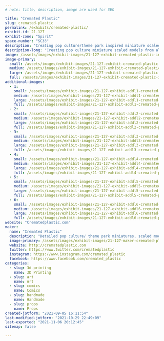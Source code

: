 ```yaml
---
# note: title, description, image are used for SEO

title: "Cremated Plastic"
slug: cremated-plastic
permalink: /exhibits/cremated-plastic/
exhibit-id: 21-127
exhibit-zone: "Spirit"
space-number: "SC33"
description: "Creating pop culture/theme park inspired miniature scaled models. "
description-long: "Creating pop culture miniature scaled models from all things pop culture! Based on sets from movies,TV, and theme park attractions. Each peice is handcrafted to capture the exact details shown from the source material. "
image: /assets/images/exhibit-images/21-127-exhibit-cremated-plastic-inbound2961696073626976833-large.png
image-primary: 
  small: /assets/images/exhibit-images/21-127-exhibit-cremated-plastic-inbound2961696073626976833-small.png
  medium: /assets/images/exhibit-images/21-127-exhibit-cremated-plastic-inbound2961696073626976833-medium.png
  large: /assets/images/exhibit-images/21-127-exhibit-cremated-plastic-inbound2961696073626976833-large.png
  full: /assets/images/exhibit-images/21-127-exhibit-cremated-plastic-inbound2961696073626976833-full.png
additional-images: 
  - 1:
    small: /assets/images/exhibit-images/21-127-exhibit-addl1-cremated-plastic-inbound3665691394219927534-small.jpg
    medium: /assets/images/exhibit-images/21-127-exhibit-addl1-cremated-plastic-inbound3665691394219927534-medium.jpg
    large: /assets/images/exhibit-images/21-127-exhibit-addl1-cremated-plastic-inbound3665691394219927534-large.jpg
    full: /assets/images/exhibit-images/21-127-exhibit-addl1-cremated-plastic-inbound3665691394219927534-full.jpg
  - 2:
    small: /assets/images/exhibit-images/21-127-exhibit-addl2-cremated-plastic-inbound5306941906037761719-small.jpg
    medium: /assets/images/exhibit-images/21-127-exhibit-addl2-cremated-plastic-inbound5306941906037761719-medium.jpg
    large: /assets/images/exhibit-images/21-127-exhibit-addl2-cremated-plastic-inbound5306941906037761719-large.jpg
    full: /assets/images/exhibit-images/21-127-exhibit-addl2-cremated-plastic-inbound5306941906037761719-full.jpg
  - 3:
    small: /assets/images/exhibit-images/21-127-exhibit-addl3-cremated-plastic-inbound6193811896109130646-small.jpg
    medium: /assets/images/exhibit-images/21-127-exhibit-addl3-cremated-plastic-inbound6193811896109130646-medium.jpg
    large: /assets/images/exhibit-images/21-127-exhibit-addl3-cremated-plastic-inbound6193811896109130646-large.jpg
    full: /assets/images/exhibit-images/21-127-exhibit-addl3-cremated-plastic-inbound6193811896109130646-full.jpg
  - 4:
    small: /assets/images/exhibit-images/21-127-exhibit-addl4-cremated-plastic-inbound6651742067327520462-small.jpg
    medium: /assets/images/exhibit-images/21-127-exhibit-addl4-cremated-plastic-inbound6651742067327520462-medium.jpg
    large: /assets/images/exhibit-images/21-127-exhibit-addl4-cremated-plastic-inbound6651742067327520462-large.jpg
    full: /assets/images/exhibit-images/21-127-exhibit-addl4-cremated-plastic-inbound6651742067327520462-full.jpg
  - 5:
    small: /assets/images/exhibit-images/21-127-exhibit-addl5-cremated-plastic-inbound6707204082399304624-small.jpg
    medium: /assets/images/exhibit-images/21-127-exhibit-addl5-cremated-plastic-inbound6707204082399304624-medium.jpg
    large: /assets/images/exhibit-images/21-127-exhibit-addl5-cremated-plastic-inbound6707204082399304624-large.jpg
    full: /assets/images/exhibit-images/21-127-exhibit-addl5-cremated-plastic-inbound6707204082399304624-full.jpg
  - 6:
    small: /assets/images/exhibit-images/21-127-exhibit-addl6-cremated-plastic-inbound8519339380386490493-small.jpg
    medium: /assets/images/exhibit-images/21-127-exhibit-addl6-cremated-plastic-inbound8519339380386490493-medium.jpg
    large: /assets/images/exhibit-images/21-127-exhibit-addl6-cremated-plastic-inbound8519339380386490493-large.jpg
    full: /assets/images/exhibit-images/21-127-exhibit-addl6-cremated-plastic-inbound8519339380386490493-full.jpg
website: "Crematedplastic.com"
maker: 
  name: "Cremated Plastic"
  description: "Detailed pop culture/ theme park miniatures, scaled models. "
  image-primary: /assets/images/exhibit-images/21-127-maker-cremated-plastic-inbound5433685929947744633-medium.png
  website: http://crematedplastic.com
  twitter: https://www.twitter.com/crematedplastic
  instagram: https://www.instagram.com/cremated_plastic
  facebook: https://www.facebook.com/cremated_plastic
categories: 
  - slug: 3d-printing
    name: 3D Printing
  - slug: art
    name: Art
  - slug: comics
    name: Comics
  - slug: handmade
    name: Handmade
  - slug: props
    name: Props
created-jotform: "2021-09-05 16:11:54"
last-modified-jotform: "2021-10-29 22:49:09"
last-exported: "2021-11-06 20:12:45"
sitemap: false

---
```

